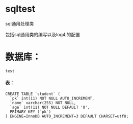 # sqltest
sql通用处理类

包括sql通用类的编写以及log4j的配置

# 数据库：

    test
    
#### 表：


    CREATE TABLE `student` (
      `pk` int(11) NOT NULL AUTO_INCREMENT,
      `name` varchar(255) NOT NULL,
      `age` int(11) NOT NULL DEFAULT '0',
      PRIMARY KEY (`pk`)
    ) ENGINE=InnoDB AUTO_INCREMENT=3 DEFAULT CHARSET=utf8;
    
